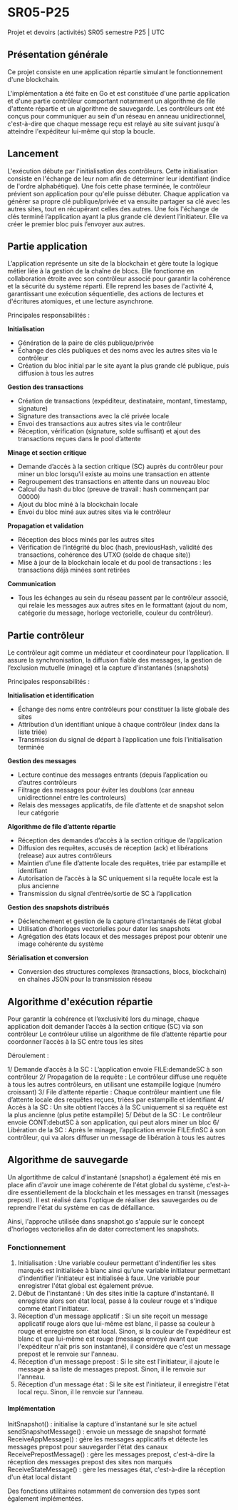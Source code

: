 # SR05-P25
Projet et devoirs (activités) SR05 semestre P25 | UTC

## Présentation générale

Ce projet consiste en une application répartie simulant le fonctionnement d'une blockchain. 

L'implémentation a été faite en Go et est constituée d'une partie application et d'une partie contrôleur comportant notamment un algorithme de file d'attente répartie et un algorithme de sauvegarde. Les contrôleurs ont été conçus pour communiquer au sein d'un réseau en anneau unidirectionnel, c'est-à-dire que chaque message reçu est relayé au site suivant jusqu'à atteindre l'expéditeur lui-même qui stop la boucle.

## Lancement
L'exécution débute par l'initialisation des contrôleurs. Cette initialisation consiste en l'échange de leur nom afin de déterminer leur identifiant (indice de l'ordre alphabétique). Une fois cette phase terminée, le contrôleur prévient son application pour qu'elle puisse débuter. Chaque application va génèrer sa propre clé publique/privée et va ensuite partager sa clé avec les autres sites, tout en récupérant celles des autres. Une fois l'échange de clés terminé l’application ayant la plus grande clé devient l’initiateur. Elle va créer le premier bloc puis l’envoyer aux autres. 
   
## Partie application
L’application représente un site de la blockchain et gère toute la logique métier liée à la gestion de la chaîne de blocs.
Elle fonctionne en collaboration étroite avec son contrôleur associé pour garantir la cohérence et la sécurité du système réparti.
Elle reprend les bases de l'activité 4, garantissant une exécution séquentielle, des actions de lectures et d'écritures atomiques, et une lecture asynchrone.

Principales responsabilités :

**Initialisation**
- Génération de la paire de clés publique/privée
- Échange des clés publiques et des noms avec les autres sites via le contrôleur
- Création du bloc initial par le site ayant la plus grande clé publique, puis diffusion à tous les autres

**Gestion des transactions**
- Création de transactions (expéditeur, destinataire, montant, timestamp, signature)
- Signature des transactions avec la clé privée locale
- Envoi des transactions aux autres sites via le contrôleur
- Réception, vérification (signature, solde suffisant) et ajout des transactions reçues dans le pool d’attente

**Minage et section critique**
- Demande d’accès à la section critique (SC) auprès du contrôleur pour miner un bloc lorsqu'il existe au moins une transaction en attente
- Regroupement des transactions en attente dans un nouveau bloc
- Calcul du hash du bloc (preuve de travail : hash commençant par 00000)
- Ajout du bloc miné à la blockchain locale
- Envoi du bloc miné aux autres sites via le contrôleur

**Propagation et validation**
- Réception des blocs minés par les autres sites
- Vérification de l’intégrité du bloc (hash, previousHash, validité des transactions, cohérence des UTXO (solde de chaque site))
- Mise à jour de la blockchain locale et du pool de transactions : les transactions déjà minées sont retirées

**Communication**
- Tous les échanges au sein du réseau passent par le contrôleur associé, qui relaie les messages aux autres sites en le formattant (ajout du nom, catégorie du message, horloge vectorielle, couleur du contrôleur).

## Partie contrôleur

Le contrôleur agit comme un médiateur et coordinateur pour l’application.
Il assure la synchronisation, la diffusion fiable des messages, la gestion de l’exclusion mutuelle (minage) et la capture d’instantanés (snapshots)

Principales responsabilités :

**Initialisation et identification**
- Échange des noms entre contrôleurs pour constituer la liste globale des sites
- Attribution d’un identifiant unique à chaque contrôleur (index dans la liste triée)
- Transmission du signal de départ à l’application une fois l’initialisation terminée

**Gestion des messages**
- Lecture continue des messages entrants (depuis l’application ou d’autres contrôleurs
- Filtrage des messages pour éviter les doublons (car anneau unidirectionnel entre les controleurs)
- Relais des messages applicatifs, de file d’attente et de snapshot selon leur catégorie

**Algorithme de file d’attente répartie**
- Réception des demandes d’accès à la section critique de l’application
- Diffusion des requêtes, accusés de réception (ack) et libérations (release) aux autres contrôleurs
- Maintien d’une file d’attente locale des requêtes, triée par estampille et identifiant
- Autorisation de l’accès à la SC uniquement si la requête locale est la plus ancienne
- Transmission du signal d’entrée/sortie de SC à l’application

**Gestion des snapshots distribués**
- Déclenchement et gestion de la capture d’instantanés de l’état global
- Utilisation d’horloges vectorielles pour dater les snapshots
- Agrégation des états locaux et des messages prépost pour obtenir une image cohérente du système

**Sérialisation et conversion**
- Conversion des structures complexes (transactions, blocs, blockchain) en chaînes JSON pour la transmission réseau

## Algorithme d'exécution répartie

Pour garantir la cohérence et l’exclusivité lors du minage, chaque application doit demander l’accès à la section critique (SC) via son contrôleur
Le contrôleur utilise un algorithme de file d’attente répartie pour coordonner l’accès à la SC entre tous les sites

Déroulement :

1/ Demande d’accès à la SC :
L’application envoie FILE:demandeSC à son contrôleur
2/ Propagation de la requête :
Le contrôleur diffuse une requête à tous les autres contrôleurs, en utilisant une estampille logique (numéro croissant)
3/ File d’attente répartie :
Chaque contrôleur maintient une file d’attente locale des requêtes reçues, triées par estampille et identifiant
4/ Accès à la SC :
Un site obtient l’accès à la SC uniquement si sa requête est la plus ancienne (plus petite estampille)
5/ Début de la SC :
Le contrôleur envoie CONT:debutSC à son application, qui peut alors miner un bloc
6/ Libération de la SC :
Après le minage, l’application envoie FILE:finSC à son contrôleur, qui va alors diffuser un message de libération à tous les autres

## Algorithme de sauvegarde

Un algortithme de calcul d'instantané (snapshot) a également été mis en place afin d'avoir une image cohérente de l'état global du système, c'est-à-dire essentiellement de la blockchain et les messages en transit (messages prepost). Il est réalisé dans l'optique de réaliser des sauvegardes ou de reprendre l'état du système en cas de défaillance. 

Ainsi, l'approche utilisée dans snapshot.go s'appuie sur le concept d'horloges vectorielles afin de dater correctement les snapshots.

### Fonctionnement 

1. Initialisation : Une variable couleur permettant d'indentifier les sites marqués est initialisée à blanc ainsi qu'une variable initiateur permettant d'indentifier l'initiateur est initialisée à faux. Une variable pour enregistrer l'état global est également prévue.
2. Début de l'instantané : Un des sites initie la capture d'instantané. Il enregistre alors son état local, passe à la couleur rouge et s'indique comme étant l'initiateur. 
3. Réception d'un message applicatif :
   Si un site reçoit un message applicatif rouge alors que lui-même est blanc, il passe sa couleur à rouge et enregistre son état local.
   Sinon, si la couleur de l'expéditeur est blanc et que lui-même est rouge (message envoyé avant que l'expéditeur n'ait pris son instantané), il considère que c'est un message prepost et le renvoie sur l'anneau.
4. Réception d'un message prepost :
   Si le site est l'initiateur, il ajoute le message à sa liste de messages prepost.
   Sinon, il le renvoie sur l'anneau. 
6. Réception d'un message état :
   Si le site est l'initiateur, il enregistre l'état local reçu.
   Sinon, il le renvoie sur l'anneau. 

#### Implémentation

InitSnapshot() : initialise la capture d'instantané sur le site actuel
sendSnapshotMessage() : envoie un message de snapshot formaté
ReceiveAppMessage() : gère les messages applicatifs et détecte les messages prepost pour sauvegarder l'état des canaux
ReceivePrepostMessage() : gère les messages prepost, c'est-à-dire la réception des messages prepost des sites non marqués
ReceiveStateMessage() : gère les messages état, c'est-à-dire la réception d'un état local distant

Des fonctions utilitaires notamment de conversion des types sont également implémentées. 
